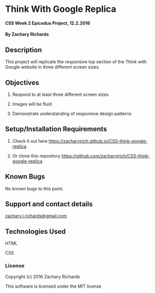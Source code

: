 # Think With Google Replica

#### CSS Week 2 Epicodus Project, 12.2.2016

#### By Zachary Richards

## Description

This project will replicate the responsive top section of the Think with Google website in three different screen sizes.

## Objectives

1) Respond to at least three different screen sizes

2) Images will be fluid

3) Demonstrate understanding of responsive design patterns

## Setup/Installation Requirements

1) Check it out here https://zacharyjrich.github.io/CSS-think-google-replica

2) Or clone this repository https://github.com/zacharyjrich/CSS-think-google-replica

## Known Bugs

No known bugs to this point.

## Support and contact details

zachary.j.richards@gmail.com

## Technologies Used

HTML

CSS

### License

Copyright (c) 2016 Zachary Richards

This software is licensed under the MIT license
